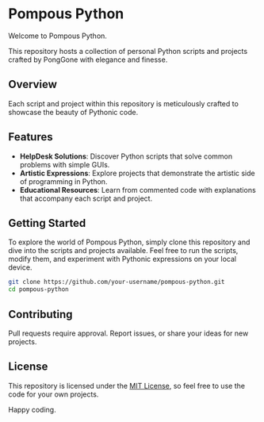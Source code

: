 # Pompous Python

Welcome to Pompous Python.

This repository hosts a collection of personal Python scripts and projects crafted by PongGone with elegance and finesse.

## Overview

Each script and project within this repository is meticulously crafted to showcase the beauty of Pythonic code.

## Features

- **HelpDesk Solutions**: Discover Python scripts that solve common problems with simple GUIs.
- **Artistic Expressions**: Explore projects that demonstrate the artistic side of programming in Python.
- **Educational Resources**: Learn from commented code with explanations that accompany each script and project.

## Getting Started

To explore the world of Pompous Python, simply clone this repository and dive into the scripts and projects available. 
Feel free to run the scripts, modify them, and experiment with Pythonic expressions on your local device.


```bash
git clone https://github.com/your-username/pompous-python.git
cd pompous-python
```

## Contributing

Pull requests require approval. Report issues, or share your ideas for new projects.

## License

This repository is licensed under the [MIT License](LICENSE), so feel free to use the code for your own projects.

Happy coding.

